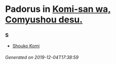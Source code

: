 # Padorus in [Komi-san wa, Comyushou desu.](https://myanimelist.net/manga/99007/Komi-san_wa_Comyushou_desu)

### S
* [Shouko Komi](https://github.com/shadow578/Project-Padoru/blob/master/table-of-contents/characters/ShoukoKomi.md)

###### Generated on 2019-12-04T17:38:59
